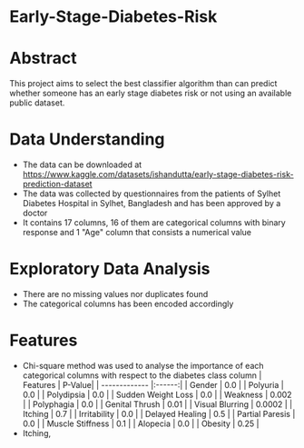 # Early-Stage-Diabetes-Risk

# Abstract
This project aims to select the best classifier algorithm than can predict whether someone has an early stage diabetes risk or not using an available public dataset.

# Data Understanding
* The data can be downloaded at 
  https://www.kaggle.com/datasets/ishandutta/early-stage-diabetes-risk-prediction-dataset
* The data was collected by questionnaires from the patients of Sylhet Diabetes Hospital in Sylhet, Bangladesh 
  and has been approved by a doctor
* It contains 17 columns, 16 of them are categorical columns with binary response and 1 "Age" column that consists a numerical value

# Exploratory Data Analysis
* There are no missing values nor duplicates found
* The categorical columns has been encoded accordingly


# Features
* Chi-square method was used to analyse the importance of each categorical columns with respect to the diabetes class column
  | Features             | P-Value|
  | -------------        |:------:|
  | Gender               | 0.0    |
  | Polyuria             | 0.0    |
  | Polydipsia           | 0.0    |
  | Sudden Weight Loss   | 0.0    |
  | Weakness             | 0.002  |
  | Polyphagia           | 0.0    |
  | Genital Thrush       | 0.01   |
  | Visual Blurring      | 0.0002 |
  | Itching              | 0.7    |
  | Irritability         | 0.0    |
  | Delayed Healing      | 0.5    |
  | Partial Paresis      | 0.0    |
  | Muscle Stiffness     | 0.1    |
  | Alopecia             | 0.0    |
  | Obesity              | 0.25   | 
 * Itching,
  
  
  
  
  
  
  
